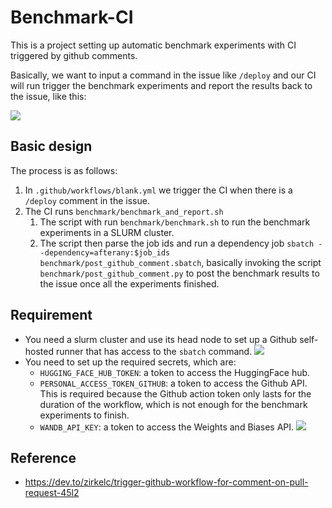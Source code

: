 # Benchmark-CI

This is a project setting up automatic benchmark experiments with CI triggered by github comments.

Basically, we want to input a command in the issue like `/deploy` and our CI will run trigger the benchmark experiments and report the results back to the issue, like this:

![](static/demo.png)


## Basic design 

The process is as follows:

1. In `.github/workflows/blank.yml` we trigger the CI when there is a `/deploy` comment in the issue.
1. The CI runs `benchmark/benchmark_and_report.sh`
    1. The script with run `benchmark/benchmark.sh` to run the benchmark experiments in a SLURM cluster.
    1. The script then parse the job ids and run a dependency job `sbatch --dependency=afterany:$job_ids benchmark/post_github_comment.sbatch`, basically invoking the script `benchmark/post_github_comment.py` to post the benchmark results to the issue once all the experiments finished.


## Requirement

* You need a slurm cluster and use its head node to set up a Github self-hosted runner that has access to the `sbatch` command.
![](static/runner.png)
* You need to set up the required secrets, which are:
    * `HUGGING_FACE_HUB_TOKEN`: a token to access the HuggingFace hub.
    * `PERSONAL_ACCESS_TOKEN_GITHUB`: a token to access the Github API. This is required because the Github action token only lasts for the duration of the workflow, which is not enough for the benchmark experiments to finish.
    * `WANDB_API_KEY`: a token to access the Weights and Biases API.
![](static/secrets.png)


## Reference

* https://dev.to/zirkelc/trigger-github-workflow-for-comment-on-pull-request-45l2


